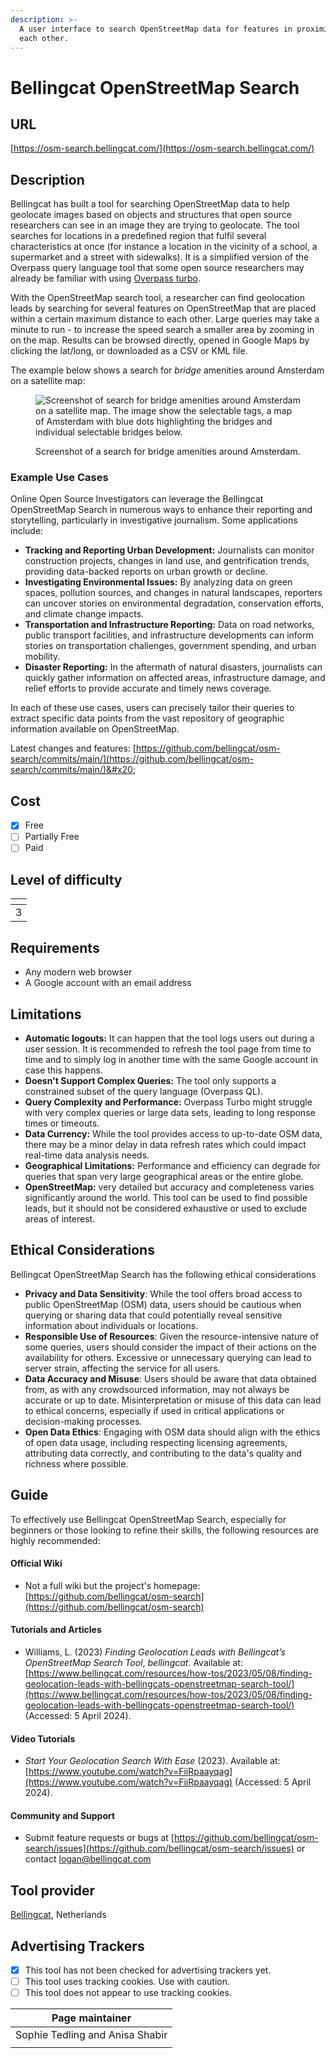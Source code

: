 ```yaml
---
description: >-
  A user interface to search OpenStreetMap data for features in proximity to
  each other.
---
```


# Bellingcat OpenStreetMap Search

## URL

[https://osm-search.bellingcat.com/](https://osm-search.bellingcat.com/)

## Description

Bellingcat has built a tool for searching OpenStreetMap data to help geolocate images based on objects and structures that open source researchers can see in an image they are trying to geolocate. The tool searches for locations in a predefined region that fulfil several characteristics at once (for instance a location in the vicinity of a school, a supermarket and a street with sidewalks). It is a simplified version of the Overpass query language tool that some open source researchers may already be familiar with using [Overpass turbo](https://app.gitbook.com/o/WQpOq5ZFue4N6m65QCJq/s/yNF6qm7Ej1iALSmdkA3h/).

With the OpenStreetMap search tool, a researcher can find geolocation leads by searching for several features on OpenStreetMap that are placed within a certain maximum distance to each other. Large queries may take a minute to run - to increase the speed search a smaller area by zooming in on the map. Results can be browsed directly, opened in Google Maps by clicking the lat/long, or downloaded as a CSV or KML file.

The example below shows a search for _bridge_ amenities around Amsterdam on a satellite map:&#x20;

<figure><img src=".gitbook/assets/Screenshot 2024-06-23 at 11.14.25 AM.png" alt="Screenshot of search for bridge amenities around Amsterdam on a satellite map. The image show the selectable tags, a map of Amsterdam with blue dots highlighting the bridges and individual selectable bridges below."><figcaption><p>Screenshot of a search for bridge amenities around Amsterdam.</p></figcaption></figure>

### **Example Use Cases**

Online Open Source Investigators can leverage the Bellingcat OpenStreetMap Search in numerous ways to enhance their reporting and storytelling, particularly in investigative journalism. Some applications include:

* **Tracking and Reporting Urban Development:** Journalists can monitor construction projects, changes in land use, and gentrification trends, providing data-backed reports on urban growth or decline.
* **Investigating Environmental Issues:** By analyzing data on green spaces, pollution sources, and changes in natural landscapes, reporters can uncover stories on environmental degradation, conservation efforts, and climate change impacts.
* **Transportation and Infrastructure Reporting:** Data on road networks, public transport facilities, and infrastructure developments can inform stories on transportation challenges, government spending, and urban mobility.
* **Disaster Reporting:** In the aftermath of natural disasters, journalists can quickly gather information on affected areas, infrastructure damage, and relief efforts to provide accurate and timely news coverage.

In each of these use cases, users can precisely tailor their queries to extract specific data points from the vast repository of geographic information available on OpenStreetMap.

Latest changes and features: [https://github.com/bellingcat/osm-search/commits/main/](https://github.com/bellingcat/osm-search/commits/main/)&#x20;

## Cost

* [x] Free
* [ ] Partially Free
* [ ] Paid

## Level of difficulty

<table><thead><tr><th data-type="rating" data-max="5"></th></tr></thead><tbody><tr><td>3</td></tr></tbody></table>

## Requirements

* Any modern web browser
* A Google account with an email address

## Limitations

* **Automatic logouts:** It can happen that the tool logs users out during a user session. It is recommended to refresh the tool page from time to time and to simply log in another time with the same Google account in case this happens.&#x20;
* **Doesn't Support Complex Queries:** The tool only supports a constrained subset of the query language (Overpass QL).
* **Query Complexity and Performance:** Overpass Turbo might struggle with very complex queries or large data sets, leading to long response times or timeouts.
* **Data Currency:** While the tool provides access to up-to-date OSM data, there may be a minor delay in data refresh rates which could impact real-time data analysis needs.
* **Geographical Limitations:** Performance and efficiency can degrade for queries that span very large geographical areas or the entire globe.
* **OpenStreetMap:** very detailed but accuracy and completeness varies significantly around the world. This tool can be used to find possible leads, but it should not be considered exhaustive or used to exclude areas of interest.&#x20;

## Ethical Considerations

Bellingcat OpenStreetMap Search has the following ethical considerations

* **Privacy and Data Sensitivity**: While the tool offers broad access to public OpenStreetMap (OSM) data, users should be cautious when querying or sharing data that could potentially reveal sensitive information about individuals or locations.
* **Responsible Use of Resources**: Given the resource-intensive nature of some queries, users should consider the impact of their actions on the availability for others. Excessive or unnecessary querying can lead to server strain, affecting the service for all users.
* **Data Accuracy and Misuse**: Users should be aware that data obtained from, as with any crowdsourced information, may not always be accurate or up to date. Misinterpretation or misuse of this data can lead to ethical concerns, especially if used in critical applications or decision-making processes.
* **Open Data Ethics**: Engaging with OSM data should align with the ethics of open data usage, including respecting licensing agreements, attributing data correctly, and contributing to the data's quality and richness where possible.

## Guide

To effectively use Bellingcat OpenStreetMap Search, especially for beginners or those looking to refine their skills, the following resources are highly recommended:

#### Official Wiki

* Not a full wiki but the project's homepage: [https://github.com/bellingcat/osm-search](https://github.com/bellingcat/osm-search)

#### Tutorials and Articles

* Williams, L. (2023) _Finding Geolocation Leads with Bellingcat’s OpenStreetMap Search Tool_, _bellingcat_. Available at: [https://www.bellingcat.com/resources/how-tos/2023/05/08/finding-geolocation-leads-with-bellingcats-openstreetmap-search-tool/](https://www.bellingcat.com/resources/how-tos/2023/05/08/finding-geolocation-leads-with-bellingcats-openstreetmap-search-tool/) (Accessed: 5 April 2024).

#### Video Tutorials

* _Start Your Geolocation Search With Ease_ (2023). Available at: [https://www.youtube.com/watch?v=FiiRpaayqag](https://www.youtube.com/watch?v=FiiRpaayqag) (Accessed: 5 April 2024).

#### Community and Support

* Submit feature requests or bugs at [https://github.com/bellingcat/osm-search/issues](https://github.com/bellingcat/osm-search/issues) or contact [logan@bellingcat.com](mailto:logan@bellingcat.com)

## Tool provider

[Bellingcat](https://www.bellingcat.com/), Netherlands

## Advertising Trackers

* [x] This tool has not been checked for advertising trackers yet.
* [ ] This tool uses tracking cookies. Use with caution.
* [ ] This tool does not appear to use tracking cookies.

| Page maintainer                 |
| ------------------------------- |
| Sophie Tedling and Anisa Shabir |
|                                 |

